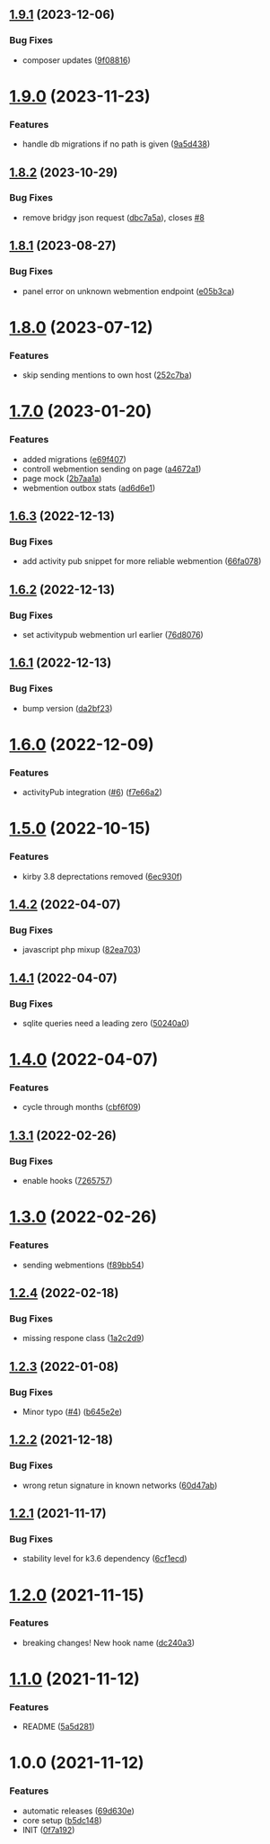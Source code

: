 ## [1.9.1](https://github.com/mauricerenck/indieConnector/compare/v1.9.0...v1.9.1) (2023-12-06)


### Bug Fixes

* composer updates ([9f08816](https://github.com/mauricerenck/indieConnector/commit/9f088160dcc738d86da57121ca9a99f41b1b1aac))

# [1.9.0](https://github.com/mauricerenck/indieConnector/compare/v1.8.2...v1.9.0) (2023-11-23)


### Features

* handle db migrations if no path is given ([9a5d438](https://github.com/mauricerenck/indieConnector/commit/9a5d43881b91ddf5c10082de0a92422119ca83ca))

## [1.8.2](https://github.com/mauricerenck/indieConnector/compare/v1.8.1...v1.8.2) (2023-10-29)


### Bug Fixes

* remove bridgy json request ([dbc7a5a](https://github.com/mauricerenck/indieConnector/commit/dbc7a5ab9ed985b9fbb2fd66436ba9eb4ff1a140)), closes [#8](https://github.com/mauricerenck/indieConnector/issues/8)

## [1.8.1](https://github.com/mauricerenck/indieConnector/compare/v1.8.0...v1.8.1) (2023-08-27)


### Bug Fixes

* panel error on unknown webmention endpoint ([e05b3ca](https://github.com/mauricerenck/indieConnector/commit/e05b3ca58280b3dcc0b346c2bda58dea9556fd22))

# [1.8.0](https://github.com/mauricerenck/indieConnector/compare/v1.7.0...v1.8.0) (2023-07-12)


### Features

* skip sending mentions to own host ([252c7ba](https://github.com/mauricerenck/indieConnector/commit/252c7ba86588ee36c13405bbc958f8d013d52d78))

# [1.7.0](https://github.com/mauricerenck/indieConnector/compare/v1.6.3...v1.7.0) (2023-01-20)


### Features

* added migrations ([e69f407](https://github.com/mauricerenck/indieConnector/commit/e69f407011ab8fa905ba6bab8504c8ef55e297ab))
* controll webmention sending on page ([a4672a1](https://github.com/mauricerenck/indieConnector/commit/a4672a1fed2825665f3c9b7845c96d67308b0c4c))
* page mock ([2b7aa1a](https://github.com/mauricerenck/indieConnector/commit/2b7aa1adea344176dc4b5827511f8f0278cc49b3))
* webmention outbox stats ([ad6d6e1](https://github.com/mauricerenck/indieConnector/commit/ad6d6e19d08b5646348abc4f8f2e398b7da9d09b))

## [1.6.3](https://github.com/mauricerenck/indieConnector/compare/v1.6.2...v1.6.3) (2022-12-13)


### Bug Fixes

* add activity pub snippet for more reliable webmention ([66fa078](https://github.com/mauricerenck/indieConnector/commit/66fa078f2a93cb3300d9ef8e4bffe52079908628))

## [1.6.2](https://github.com/mauricerenck/indieConnector/compare/v1.6.1...v1.6.2) (2022-12-13)


### Bug Fixes

* set activitypub webmention url earlier ([76d8076](https://github.com/mauricerenck/indieConnector/commit/76d80764a439680b0c2ed6eebb981823a8795287))

## [1.6.1](https://github.com/mauricerenck/indieConnector/compare/v1.6.0...v1.6.1) (2022-12-13)


### Bug Fixes

* bump version ([da2bf23](https://github.com/mauricerenck/indieConnector/commit/da2bf231c0d8d5fb3d7f76691322ab943b2c968f))

# [1.6.0](https://github.com/mauricerenck/indieConnector/compare/v1.5.0...v1.6.0) (2022-12-09)


### Features

* activityPub integration ([#6](https://github.com/mauricerenck/indieConnector/issues/6)) ([f7e66a2](https://github.com/mauricerenck/indieConnector/commit/f7e66a21772ffc5566407b973c79a64964ecfb3f))

# [1.5.0](https://github.com/mauricerenck/indieConnector/compare/v1.4.2...v1.5.0) (2022-10-15)


### Features

* kirby 3.8 deprectations removed ([6ec930f](https://github.com/mauricerenck/indieConnector/commit/6ec930f7caf0158b6e7b9a71c69f6aba4ffaf979))

## [1.4.2](https://github.com/mauricerenck/indieConnector/compare/v1.4.1...v1.4.2) (2022-04-07)


### Bug Fixes

* javascript php mixup ([82ea703](https://github.com/mauricerenck/indieConnector/commit/82ea7032771beac91e7f3b973bb098ff01d800e0))

## [1.4.1](https://github.com/mauricerenck/indieConnector/compare/v1.4.0...v1.4.1) (2022-04-07)


### Bug Fixes

* sqlite queries need a leading zero ([50240a0](https://github.com/mauricerenck/indieConnector/commit/50240a07b036c165a0784c80b0e0c6bd299f25d3))

# [1.4.0](https://github.com/mauricerenck/indieConnector/compare/v1.3.1...v1.4.0) (2022-04-07)


### Features

* cycle through months ([cbf6f09](https://github.com/mauricerenck/indieConnector/commit/cbf6f09d2ce034baebeccade03a220413d32820a))

## [1.3.1](https://github.com/mauricerenck/indieConnector/compare/v1.3.0...v1.3.1) (2022-02-26)


### Bug Fixes

* enable hooks ([7265757](https://github.com/mauricerenck/indieConnector/commit/726575793e86a2076d37ddf63c1b6945cde9af7d))

# [1.3.0](https://github.com/mauricerenck/indieConnector/compare/v1.2.4...v1.3.0) (2022-02-26)


### Features

* sending webmentions ([f89bb54](https://github.com/mauricerenck/indieConnector/commit/f89bb5433cfbef01b94764d55638adb02e3c0e3a))

## [1.2.4](https://github.com/mauricerenck/indieConnector/compare/v1.2.3...v1.2.4) (2022-02-18)


### Bug Fixes

* missing respone class ([1a2c2d9](https://github.com/mauricerenck/indieConnector/commit/1a2c2d982dec29d74ffd323bfb318e51416d0ac1))

## [1.2.3](https://github.com/mauricerenck/indieConnector/compare/v1.2.2...v1.2.3) (2022-01-08)


### Bug Fixes

* Minor typo ([#4](https://github.com/mauricerenck/indieConnector/issues/4)) ([b645e2e](https://github.com/mauricerenck/indieConnector/commit/b645e2e28a94850a5dd53c903b426ad274b7a0a3))

## [1.2.2](https://github.com/mauricerenck/indieConnector/compare/v1.2.1...v1.2.2) (2021-12-18)


### Bug Fixes

* wrong retun signature in known networks ([60d47ab](https://github.com/mauricerenck/indieConnector/commit/60d47ab9fcdc560d49b9be42891dfef872d3c5b7))

## [1.2.1](https://github.com/mauricerenck/indieConnector/compare/v1.2.0...v1.2.1) (2021-11-17)


### Bug Fixes

* stability level for k3.6 dependency ([6cf1ecd](https://github.com/mauricerenck/indieConnector/commit/6cf1ecd2842314500271906492f81f19a8e6931f))

# [1.2.0](https://github.com/mauricerenck/indieConnector/compare/v1.1.0...v1.2.0) (2021-11-15)


### Features

* breaking changes! New hook name ([dc240a3](https://github.com/mauricerenck/indieConnector/commit/dc240a3594ba374fd785ae89d6d5886dc9587ea7))

# [1.1.0](https://github.com/mauricerenck/indieConnector/compare/v1.0.0...v1.1.0) (2021-11-12)


### Features

* README ([5a5d281](https://github.com/mauricerenck/indieConnector/commit/5a5d281415cff8fa02231779064d8d4e81b4d92e))

# 1.0.0 (2021-11-12)


### Features

* automatic releases ([69d630e](https://github.com/mauricerenck/indieConnector/commit/69d630ec991de4343c0169556b5e1e9d08be6780))
* core setup ([b5dc148](https://github.com/mauricerenck/indieConnector/commit/b5dc1482e75c57e5194037ba4124ec0635a22ce5))
* INIT ([0f7a192](https://github.com/mauricerenck/indieConnector/commit/0f7a1923ae35e90c5c4fa90033657a0755609119))
